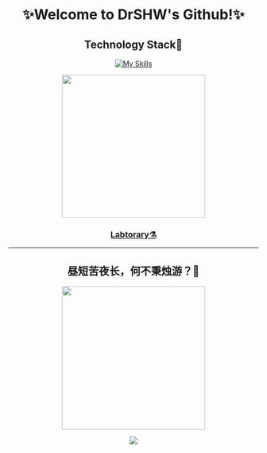 <div align="center">
  <h1> ✨Welcome to DrSHW's Github!✨ </h1>

<h2>Technology Stack🔮</h2>
  
[![My Skills](https://skillicons.dev/icons?i=js,html,sass,windicss,css,ts,vue,astro,vite,webpack,nodejs,py,django,fastapi,flask,regex,selenium,mysql,mongodb,redis,linux,docker,git,md,vim,nginx,go,c,cpp,qt,vscode,matlab,gitlab,powershell,bash)](https://skillicons.dev)

<div align="center"> <img src="https://github-readme-stats.vercel.app/api/top-langs/?username=drshw&hide_title=true&hide_border=true&layout=compact&langs_count=6&text_color=000&icon_color=fff&bg_color=0,52fa5a,4dfcff,c64dff&theme=graywhite"  style="width: 30vw" /> </div>

<h3><a href="https://index.drshw.tech/">Labtorary⚗️</a></h3>

<hr/>
<h2>昼短苦夜长，何不秉烛游？🔭</h2>

<div align="center"> <img style="width: 30vw" src="https://github-readme-stats.vercel.app/api?username=drshw&hide_title=true&hide_border=true&show_icons=trueline_height=21&text_color=000&icon_color=000&bg_color=0,ea6161,ffc64d,fffc4d,52fa5a&theme=graywhite"  /> </div>

<a href=#><img src="assests/github-contribution-grid-snake.gif"></a>

</div>
